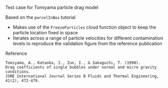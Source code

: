 Test case for Tomiyama particle drag model

Based on the `parcelInBox` tutorial

- Makes use of the `FreezeParticles` cloud function object to keep the particle
  location fixed in space
- Iterates across a range of particle velocities for different contamination
  levels to reproduce the validation figure from the reference publication

Reference

    Tomiyama, A., Kataoka, I., Zun, I., & Sakaguchi, T. (1998).
    Drag coefficients of single bubbles under normal and micro gravity conditions.
    JSME International Journal Series B Fluids and Thermal Engineering, 41(2), 472-479.
